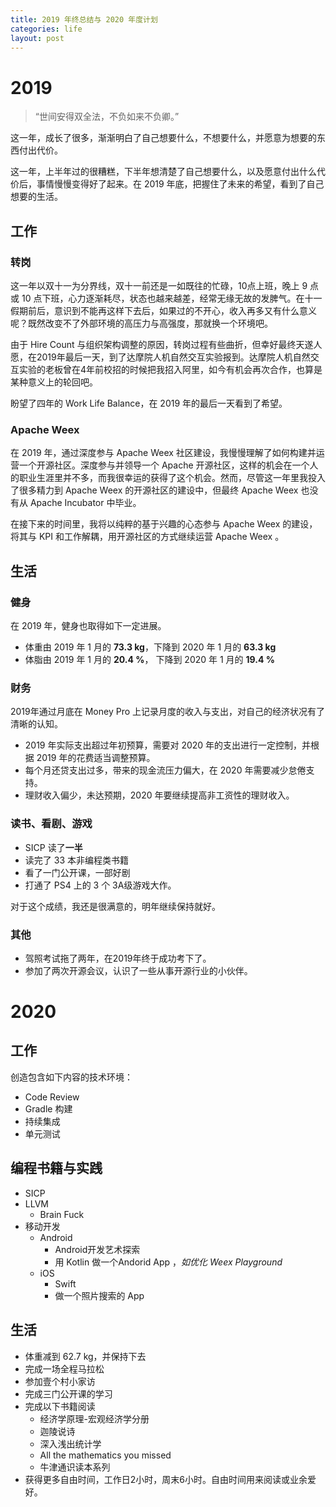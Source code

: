 ```yaml
---
title: 2019 年终总结与 2020 年度计划
categories: life
layout: post
---
```


# 2019
> “世间安得双全法，不负如来不负卿。”

这一年，成长了很多，渐渐明白了自己想要什么，不想要什么，并愿意为想要的东西付出代价。

这一年，上半年过的很糟糕，下半年想清楚了自己想要什么，以及愿意付出什么代价后，事情慢慢变得好了起来。在 2019 年底，把握住了未来的希望，看到了自己想要的生活。

## 工作
### 转岗
这一年以双十一为分界线，双十一前还是一如既往的忙碌，10点上班，晚上 9 点或 10 点下班，心力逐渐耗尽，状态也越来越差，经常无缘无故的发脾气。在十一假期前后，意识到不能再这样下去后，如果过的不开心，收入再多又有什么意义呢？既然改变不了外部环境的高压力与高强度，那就换一个环境吧。

由于 Hire Count 与组织架构调整的原因，转岗过程有些曲折，但幸好最终天遂人愿，在2019年最后一天，到了达摩院人机自然交互实验报到。达摩院人机自然交互实验的老板曾在4年前校招的时候把我招入阿里，如今有机会再次合作，也算是某种意义上的轮回吧。

盼望了四年的 Work Life Balance，在 2019 年的最后一天看到了希望。

### Apache Weex
在 2019 年，通过深度参与 Apache Weex 社区建设，我慢慢理解了如何构建并运营一个开源社区。深度参与并领导一个 Apache 开源社区，这样的机会在一个人的职业生涯里并不多，而我很幸运的获得了这个机会。然而，尽管这一年里我投入了很多精力到 Apache Weex 的开源社区的建设中，但最终 Apache Weex 也没有从 Apache Incubator 中毕业。

在接下来的时间里，我将以纯粹的基于兴趣的心态参与 Apache Weex 的建设，将其与 KPI 和工作解耦，用开源社区的方式继续运营 Apache Weex 。

## 生活
### 健身
在 2019 年，健身也取得如下一定进展。
* 体重由 2019 年 1 月的 **73.3 kg**，下降到 2020 年 1 月的 **63.3 kg**
* 体脂由 2019 年 1 月的 **20.4 %**， 下降到 2020 年 1 月的 **19.4 %**

### 财务
2019年通过月底在 Money Pro 上记录月度的收入与支出，对自己的经济状况有了清晰的认知。

* 2019 年实际支出超过年初预算，需要对 2020 年的支出进行一定控制，并根据 2019 年的花费适当调整预算。
* 每个月还贷支出过多，带来的现金流压力偏大，在 2020 年需要减少怠倦支持。
* 理财收入偏少，未达预期，2020 年要继续提高非工资性的理财收入。

### 读书、看剧、游戏
* SICP 读了**一半**
* 读完了 33 本非编程类书籍
* 看了一门公开课，一部好剧
* 打通了 PS4 上的 3 个 3A级游戏大作。

对于这个成绩，我还是很满意的，明年继续保持就好。

### 其他
* 驾照考试拖了两年，在2019年终于成功考下了。
* 参加了两次开源会议，认识了一些从事开源行业的小伙伴。

# 2020
## 工作
创造包含如下内容的技术环境：
* Code Review
* Gradle 构建
* 持续集成
* 单元测试

## 编程书籍与实践
* SICP
* LLVM
    * Brain Fuck
* 移动开发
    * Android
        * Android开发艺术探索
        * 用 Kotlin 做一个Andorid App ，*如优化 Weex Playground*
    * iOS
        * Swift
        * 做一个照片搜索的 App

## 生活
* 体重减到 62.7 kg，并保持下去
* 完成一场全程马拉松
* 参加壹个村小家访
* 完成三门公开课的学习
* 完成以下书籍阅读
    * 经济学原理-宏观经济学分册
    * 迦陵说诗
    * 深入浅出统计学
    * All the mathematics you missed
    * 牛津通识读本系列
* 获得更多自由时间，工作日2小时，周末6小时。自由时间用来阅读或业余爱好。